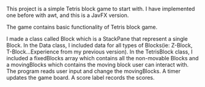 This project is a simple Tetris block game to start with. I have implemented one before with awt, and this is a JavFX version.

The game contains basic functionality of Tetris block game. 

I made a class called Block which is a StackPane that represent a single Block. In the Data class, I included data for all types of Blocks(ie: Z-Block, T-Block...Experience from my previous version). In the TetrisBlock class, I included a fixedBlocks array which contains all the non-movable Blocks and a movingBlocks which contains the moving block user can interact with. The program reads user input and change the movingBlocks. A timer updates the game board. A score label records the scores.
